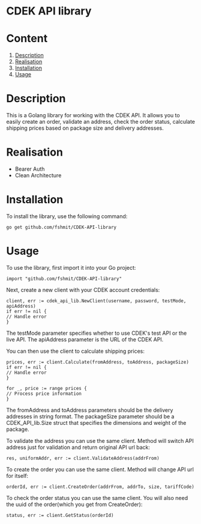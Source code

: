 # CDEK API library

<!-- ToC start -->
# Content

1. [Description](#Description)
2. [Realisation](#Realisation)
3. [Installation](#Installation)
4. [Usage](#Usage)

[//]: # (1. [Примеры]&#40;#Примеры&#41;)
<!-- ToC end -->

# Description

This is a Golang library for working with the CDEK API. It allows you to easily create an order, validate an address, check the order status, calculate shipping prices based on package size and delivery addresses.

# Realisation

- Bearer Auth
- Clean Architecture

# Installation

To install the library, use the following command:

```go get github.com/fshmit/CDEK-API-library```

# Usage

To use the library, first import it into your Go project:

```import "github.com/fshmit/CDEK-API-library"```

Next, create a new client with your CDEK account credentials:

```
client, err := cdek_api_lib.NewClient(username, password, testMode, apiAddress)
if err != nil {
// Handle error
}
```

The testMode parameter specifies whether to use CDEK's test API or the live API. The apiAddress parameter is the URL of the CDEK API.

You can then use the client to calculate shipping prices:

```
prices, err := client.Calculate(fromAddress, toAddress, packageSize)
if err != nil {
// Handle error
}

for _, price := range prices {
// Process price information
}
```

The fromAddress and toAddress parameters should be the delivery addresses in string format. The packageSize parameter should be a CDEK_API_lib.Size struct that specifies the dimensions and weight of the package.

To validate the address you can use the same client. Method will switch API address just for validation and return original API url back:

```
res, uniformAddr, err := client.ValidateAddress(addrFrom)
```

To create the order you can use the same client. Method will change API url for itself:
```
orderId, err := client.CreateOrder(addrFrom, addrTo, size, tariffCode)
```

To check the order status you can use the same client. You will also need the uuid of the order(which you get from CreateOrder):
```
status, err := client.GetStatus(orderId)
```